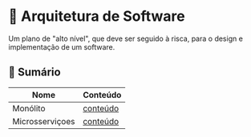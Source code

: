 # 🏬 Arquitetura de Software
Um plano de "alto nível", que deve ser seguido à risca, para o design e implementação de um software.

## 📕 Sumário
| Nome | Conteúdo |
| - | - |
| Monólito | [conteúdo](monolito.md) |
| Microsserviçoes | [conteúdo](microsservicos.md) |
